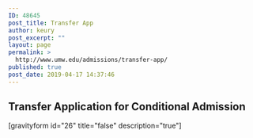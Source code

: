```yaml
---
ID: 48645
post_title: Transfer App
author: keury
post_excerpt: ""
layout: page
permalink: >
  http://www.umw.edu/admissions/transfer-app/
published: true
post_date: 2019-04-17 14:37:46
---
```

<h2>Transfer Application for Conditional Admission</h2>
[gravityform id="26" title="false" description="true"]